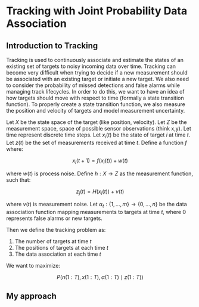 # Tracking with Joint Probability Data Association

## Introduction to Tracking

Tracking is used to continuously associate and estimate the states of an existing set of targets to noisy incoming data over time. Tracking can become very difficult when trying to decide if a new measurement should be associated with an existing target or initiate a new target. We also need to consider the probability of missed detections and false alarms while managing track lifecycles. In order to do this, we want to have an idea of how targets should move with respect to time (formally a state transition function). To properly create a state transition function, we also measure the position and velocity of targets and model measurement uncertainty.

Let $X$ be the state space of the target (like position, velocity). Let $Z$ be the measurement space, space of possible sensor observations (think x,y). Let time represent discrete time steps. Let $x_i(t)$ be the state of target $i$ at time $t$. Let $z(t)$ be the set of measurements received at time $t$. Define a function $f$ where:

$$x_i(t+1) = f(x_i(t)) + w(t)$$

where $w(t)$ is process noise. Define $h: X \rightarrow Z$ as the measurement function, such that:

$$z_j(t) = H(x_i(t)) + v(t)$$

where $v(t)$ is measurement noise. Let $\alpha_t: \{1,\ldots,m\} \rightarrow \{0,\ldots,n\}$ be the data association function mapping measurements to targets at time $t$, where 0 represents false alarms or new targets.

Then we define the tracking problem as:
1. The number of targets at time $t$
2. The positions of targets at each time $t$
3. The data association at each time $t$

We want to maximize:

$$P(n(1:T), x(1:T), \alpha(1:T) \mid z(1:T))$$

## My approach
